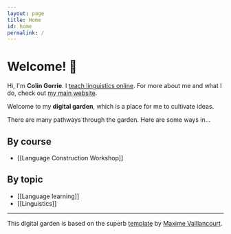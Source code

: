 ```yaml
---
layout: page
title: Home
id: home
permalink: /
---
```


# Welcome! 🌱

Hi, I'm **Colin Gorrie**. I [teach linguistics online](https://www.colingorrie.com/courses). For more about me and what I do, check out [my main website](https://www.colingorrie.com).

Welcome to my **digital garden**, which is a place for me to cultivate ideas.

There are many pathways through the garden. Here are some ways in...

## By course

- [[Language Construction Workshop]]

## By topic

- [[Language learning]]
- [[Linguistics]]

---

This digital garden is based on the superb [template](https://github.com/maximevaillancourt/digital-garden-jekyll-template) by [Maxime Vaillancourt](https://maximevaillancourt.com/).

<style>
  /* .wrapper {
    max-width: 46em;
  } */
</style>
